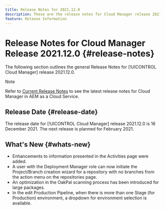 ```yaml
---
title: Release Notes for 2021.12.0
description: These are the release notes for Cloud Manager release 2021.12.0.
feature: Release Information
---
```

# Release Notes for Cloud Manager Release 2021.12.0 {#release-notes}

The following section outlines the general Release Notes for [!UICONTROL Cloud Manager] release 2021.12.0.

>[!NOTE]
>Refer to [Current Release Notes](https://experienceleague.adobe.com/docs/experience-manager-cloud-service/onboarding/getting-access/release-notes-cloud-manager/release-notes-cm-current.html?lang=en#getting-access) to see the latest release notes for Cloud Manager in AEM as a Cloud Service.

## Release Date {#release-date}

The release date for [!UICONTROL Cloud Manager] release 2021.12.0 is 16 December 2021. The next release is planned for February 2021.

## What's New {#whats-new}

* Enhancements to information presented in the Activities page were added.
* A user with the Deployment Manager role can now initiate the Project/Branch creation wizard for a repository with no branches from the action menu on the repositories page.
* An optimization in the OakPal scanning process has been introduced for large packages.
* In the edit Production Pipeline, when there is more than one Stage (for Production) environment, a dropdown for environment selection is available.
